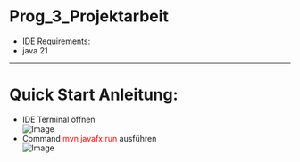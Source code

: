 # Prog_3_Projektarbeit

+ IDE Requirements:
+ java 21
---
# Quick Start Anleitung: 
+ IDE Terminal öffnen
<br>![Image](https://github.com/user-attachments/assets/32ba5036-5775-4de7-bcb4-bab8614c4ae9)
+ Command <span style="color:red"> mvn javafx:run </span> ausführen
<br>![Image](https://github.com/user-attachments/assets/469880bf-a46e-4233-a2b6-3cbd2bcdb9b5)